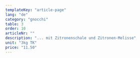 ```yaml
---
templateKey: "article-page"
lang: "de"
category: "gnocchi"
table: 3
order: 10 
articleNr: ""
description: "... mit Zitronenschale und Zitronen-Melisse"
unit: "3kg TK"
price: "11.50"
---
```


